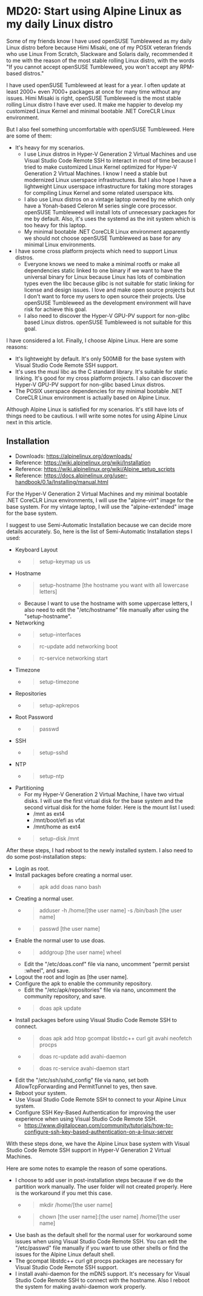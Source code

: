 ﻿# MD20: Start using Alpine Linux as my daily Linux distro

Some of my friends know I have used openSUSE Tumbleweed as my daily Linux distro
before because Himi Misaki, one of my POSIX veteran friends who use Linux From
Scratch, Slackware and Solaris daily, recommended it to me with the reason of
the most stable rolling Linux distro, with the words "If you cannot accept
openSUSE Tumbleweed, you won't accept any RPM-based distros."

I have used openSUSE Tumbleweed at least for a year. I often update at least
2000+ even 7000+ packages at once for many time without any issues. Himi Misaki
is right, openSUSE Tumbleweed is the most stable rolling Linux distro I have
ever used. It make me happier to develop my customized Linux Kernel and minimal
bootable .NET CoreCLR Linux environment.

But I also feel something uncomfortable with openSUSE Tumbleweed. Here are some
of them:

- It's heavy for my scenarios.
  - I use Linux distros in Hyper-V Generation 2 Virtual Machines and use Visual
    Studio Code Remote SSH to interact in most of time because I tried to make
    customized Linux Kernel optimized for Hyper-V Generation 2 Virtual Machines.
    I know I need a stable but modernized Linux userspace infrastructures. But I
    also hope I have a lightweight Linux userspace infrastructure for taking
    more storages for compiling Linux Kernel and some related userspace kits.
  - I also use Linux distros on a vintage laptop owned by me which only have a
    Yonah-based Celeron M series single core processor. openSUSE Tumbleweed will
    install lots of unnecessary packages for me by default. Also, it's uses the
    systemd as the init system which is too heavy for this laptop.
  - My minimal bootable .NET CoreCLR Linux environment apparently we should not
    choose openSUSE Tumbleweed as base for any minimal Linux environments.
- I have some cross platform projects which need to support Linux distros.
  - Everyone knows we need to make a minimal rootfs or make all dependencies
    static linked to one binary if we want to have the universal binary for
    Linux because Linux has lots of combination types even the libc because
    glibc is not suitable for static linking for license and design issues. I
    love and make open source projects but I don't want to force my users to
    open source their projects. Use openSUSE Tumbleweed as the development
    environment will have risk for achieve this goal.
  - I also need to discover the Hyper-V GPU-PV support for non-glibc based Linux
    distros. openSUSE Tumbleweed is not suitable for this goal.

I have considered a lot. Finally, I choose Alpine Linux. Here are some reasons:

- It's lightweight by default. It's only 500MiB for the base system with Visual
  Studio Code Remote SSH support.
- It's uses the musl libc as the C standard library. It's suitable for static
  linking. It's good for my cross platform projects. I also can discover the
  Hyper-V GPU-PV support for non-glibc based Linux distros.
- The POSIX userspace dependencies for my minimal bootable .NET CoreCLR Linux
  environment is actually based on Alpine Linux.

Although Alpine Linux is satisfied for my scenarios. It's still have lots of
things need to be cautious. I will write some notes for using Alpine Linux next
in this article.

## Installation

- Downloads: https://alpinelinux.org/downloads/
- Reference: https://wiki.alpinelinux.org/wiki/Installation
- Reference: https://wiki.alpinelinux.org/wiki/Alpine_setup_scripts
- Reference: https://docs.alpinelinux.org/user-handbook/0.1a/Installing/manual.html

For the Hyper-V Generation 2 Virtual Machines and my minimal bootable .NET
CoreCLR Linux environments, I will use the "alpine-virt" image for the base
system. For my vintage laptop, I will use the "alpine-extended" image for the
base system.

I suggest to use Semi-Automatic Installation because we can decide more details
accurately. So, here is the list of Semi-Automatic Installation steps I used:

- Keyboard Layout
  - > setup-keymap us us
- Hostname
  - > setup-hostname [the hostname you want with all lowercase letters]
  - Because I want to use the hostname with some uppercase letters, I also need
    to edit the "/etc/hostname" file manually after using the "setup-hostname".
- Networking
  - > setup-interfaces
  - > rc-update add networking boot
  - > rc-service networking start
- Timezone
  - > setup-timezone
- Repositories
  - > setup-apkrepos
- Root Password
  - > passwd
- SSH
  - > setup-sshd
- NTP
  - > setup-ntp
- Partitioning
  - For my Hyper-V Generation 2 Virtual Machine, I have two virtual disks. I
    will use the first virtual disk for the base system and the second virtual
    disk for the home folder. Here is the mount list I used:
    - /mnt as ext4
    - /mnt/boot/efi as vfat
    - /mnt/home as ext4
  - > setup-disk /mnt

After these steps, I had reboot to the newly installed system. I also need to do
some post-installation steps:

- Login as root.
- Install packages before creating a normal user.
  - > apk add doas nano bash
- Creating a normal user.
  - > adduser -h /home/[the user name] -s /bin/bash [the user name]
  - > passwd [the user name]
- Enable the normal user to use doas.
  - > addgroup [the user name] wheel
  - Edit the "/etc/doas.conf" file via nano, uncomment "permit persist :wheel",
    and save.
- Logout the root and login as [the user name].
- Configure the apk to enable the community repository.
  - Edit the "/etc/apk/repositories" file via nano, uncomment the community
    repository, and save.
  - > doas apk update
- Install packages before using Visual Studio Code Remote SSH to connect.
  - > doas apk add htop gcompat libstdc++ curl git avahi neofetch procps
  - > doas rc-update add avahi-daemon
  - > doas rc-service avahi-daemon start
- Edit the "/etc/ssh/sshd_config" file via nano, set both AllowTcpForwarding
  and PermitTunnel to yes, then save.
- Reboot your system.
- Use Visual Studio Code Remote SSH to connect to your Alpine Linux system.
- Configure SSH Key-Based Authentication for improving the user experience when
  using Visual Studio Code Remote SSH.
  - https://www.digitalocean.com/community/tutorials/how-to-configure-ssh-key-based-authentication-on-a-linux-server

With these steps done, we have the Alpine Linux base system with Visual Studio
Code Remote SSH support in Hyper-V Generation 2 Virtual Machines.

Here are some notes to example the reason of some operations.

- I choose to add user in post-installation steps because if we do the partition
  work manually. The user folder will not created properly. Here is the
  workaround if you met this case.
  - > mkdir /home/[the user name]
  - > chown [the user name]:[the user name] /home/[the user name]
- Use bash as the default shell for the normal user for workaround some issues
  when using Visual Studio Code Remote SSH. You can edit the "/etc/passwd" file
  manually if you want to use other shells or find the issues for the Alpine
  Linux default shell.
- The gcompat libstdc++ curl git procps packages are necessary for Visual Studio
  Code Remote SSH support.
- I install avahi-daemon for the mDNS support. It's necessary for Visual Studio
  Code Remote SSH to connect with the hostname. Also I reboot the system for
  making avahi-daemon work properly.
